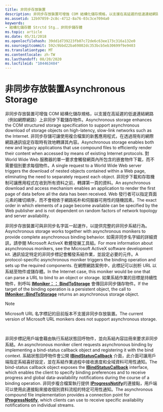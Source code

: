 ```yaml
---
title: 非同步存放裝置
description: 非同步存放裝置可增強 COM 結構化儲存規格，以支援在高延遲的低速連結網路（例如網際網路）上非同步下載儲存物件。
ms.assetid: 12b97059-2c8c-4712-8a76-03c3ce7094a0
keywords:
- 結構化儲存體 Strctd Stg.，非同步儲存體
ms.topic: article
ms.date: 05/31/2018
ms.openlocfilehash: 39dd1d739223fb07c72de6c63ee173c316a132e0
ms.sourcegitcommit: 592c9bbd22ba69802dc353bcb5eb30699f9e9403
ms.translationtype: MT
ms.contentlocale: zh-TW
ms.lasthandoff: 08/20/2020
ms.locfileid: "104463484"
---
```

# <a name="asynchronous-storage"></a><span data-ttu-id="36f27-104">非同步存放裝置</span><span class="sxs-lookup"><span data-stu-id="36f27-104">Asynchronous Storage</span></span>

<span data-ttu-id="36f27-105">非同步存放裝置可增強 COM 結構化儲存規格，以支援在高延遲的低速連結網路（例如網際網路）上非同步下載儲存物件。</span><span class="sxs-lookup"><span data-stu-id="36f27-105">Asynchronous storage enhances the COM structured storage specification to support asynchronous download of storage objects on high-latency, slow-link networks such as the Internet.</span></span> <span data-ttu-id="36f27-106">非同步存儲可讓使用複合檔案的新舊應用程式，在透過現有的網際網路通訊協定存取時有效地轉譯其內容。</span><span class="sxs-lookup"><span data-stu-id="36f27-106">Asynchronous storage enables both new and legacy applications that use compound files to efficiently render their content when accessed by means of existing Internet protocols.</span></span> <span data-ttu-id="36f27-107">對 World Wide Web 服務器的單一要求會觸發網頁內所包含的嵌套物件下載，而不需要個別要求每個物件。</span><span class="sxs-lookup"><span data-stu-id="36f27-107">A single request to a World Wide Web server triggers the download of nested objects contained within a Web page, eliminating the need to separately request each object.</span></span> <span data-ttu-id="36f27-108">非同步下載和存取機制可讓應用程式在收到所有資料之前，轉譯第一頁的資料。</span><span class="sxs-lookup"><span data-stu-id="36f27-108">An asynchronous download and access mechanism enables an application to render the first page of data before all the data has been received.</span></span> <span data-ttu-id="36f27-109">Web 發行者可以指定頁面元素的確切順序，而不會相依于網路拓朴和伺服器可用性的隨機因素。</span><span class="sxs-lookup"><span data-stu-id="36f27-109">The exact order in which elements of a page become available can be specified by the Web publisher and is not dependent on random factors of network topology and server availability.</span></span>

<span data-ttu-id="36f27-110">非同步存放裝置可與非同步名字區一起運作，以提供完整的非同步系結行為。</span><span class="sxs-lookup"><span data-stu-id="36f27-110">Asynchronous storage works together with asynchronous monikers to provide complete asynchronous binding behavior.</span></span> <span data-ttu-id="36f27-111">如需非同步名字組的詳細資訊，請參閱 Microsoft ActiveX 軟體發展工具組。</span><span class="sxs-lookup"><span data-stu-id="36f27-111">For more information about asynchronous monikers, see the Microsoft ActiveX software development kit.</span></span> <span data-ttu-id="36f27-112">通訊協定特定的非同步標記會觸發系結作業，並設定必要的元件。</span><span class="sxs-lookup"><span data-stu-id="36f27-112">A protocol-specific asynchronous moniker triggers the binding operation and sets up the required components.</span></span> <span data-ttu-id="36f27-113">在網際網路案例中，此標記可以剖析 URL 以系結至物件或儲存體。</span><span class="sxs-lookup"><span data-stu-id="36f27-113">In the Internet case, this moniker would be one that can parse a URL to bind to an object or storage.</span></span> <span data-ttu-id="36f27-114">如果系結作業的目標是持續性物件，則呼叫 [**IMoniker：： BindToStorage**](/windows/win32/api/objidl/nf-objidl-imoniker-bindtostorage) 會傳回非同步儲存物件。</span><span class="sxs-lookup"><span data-stu-id="36f27-114">If the target of the binding operation is a persistent object, the call to [**IMoniker::BindToStorage**](/windows/win32/api/objidl/nf-objidl-imoniker-bindtostorage) returns an asynchronous storage object.</span></span>

> [!Note]  
> <span data-ttu-id="36f27-115">Microsoft URL 名字標記的目前版本不支援非同步存放裝置。</span><span class="sxs-lookup"><span data-stu-id="36f27-115">The current version of Microsoft URL monikers does not support asynchronous storage.</span></span>

 

<span data-ttu-id="36f27-116">非同步標記用戶端會藉由執行系結狀態回呼物件，並向系結內容註冊來要求非同步系結。</span><span class="sxs-lookup"><span data-stu-id="36f27-116">An asynchronous moniker client requests asynchronous binding by implementing a bind-status callback object and registering it with the bind context.</span></span> <span data-ttu-id="36f27-117">系結狀態回呼物件會公開 [**IBindStatusCallback**](/previous-versions/windows/internet-explorer/ie-developer/platform-apis/ms775060(v=vs.85)) 介面，此介面可讓用戶端指定系結喜好設定，並在系結作業過程中接收進度和全域資料可用性通知。</span><span class="sxs-lookup"><span data-stu-id="36f27-117">The bind-status callback object exposes the [**IBindStatusCallback**](/previous-versions/windows/internet-explorer/ie-developer/platform-apis/ms775060(v=vs.85)) interface, which enables the client to specify binding preferences and to receive progress and global data-availability notifications during the course of a binding operation.</span></span> <span data-ttu-id="36f27-118">非同步複合檔案執行提供 [**IProgressNotify**](/windows/win32/api/objidl/nn-objidl-iprogressnotify)的連接點，用戶端可以使用此連接點來接收個別資料流程的特定可用性通知。</span><span class="sxs-lookup"><span data-stu-id="36f27-118">The asynchronous compound file implementation provides a connection point for [**IProgressNotify**](/windows/win32/api/objidl/nn-objidl-iprogressnotify), which clients can use to receive specific availability notifications on individual streams.</span></span>

 

 